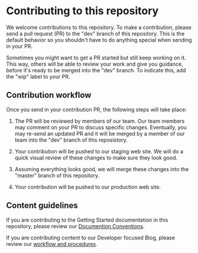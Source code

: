 # Contributing to this repository

We welcome contributions to this repository. To make a contribution, please send a pull request (PR) to the "dev" branch of this repository. This is the default behavior so you shouldn't have to do anything special when sending in your PR.

Sometimes you might want to get a PR started but still keep working on it. This way, others will be able to review your work and give you guidance, before it's ready to be merged into the "dev" branch. To indicate this, add the "wip" label to your PR.

## Contribution workflow

Once you send in your contribution PR, the following steps will take place:

1. The PR will be reviewed by members of our team. Our team members may comment on your PR to discuss specific changes. Eventually, you may re-send an updated PR and it will be merged by a member of our team into the "dev" branch of this reposistory.

2. Your contribution will be pushed to our staging web site. We will do a quick visual review of these changes to make sure they look good.

3. Assuming everything looks good, we will merge these changes into the "master" branch of this repository.

4. Your contribution will be pushed to our production web site.

## Content guidelines

If you are contributing to the Getting Started documentation in this repository, please review our [Documention Conventions](src/docs/CONTRIBUTING.rst).

If you are contributing content to our Developer focused Blog, please review our [workflow and procedures](src/site_source/CONTRIBUTING.md).
